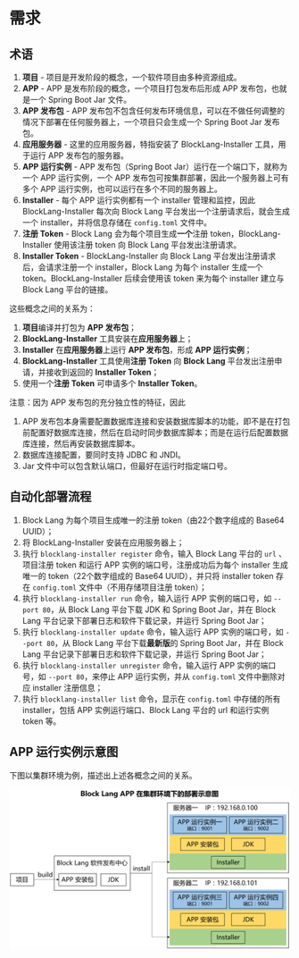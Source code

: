 # 需求

## 术语

1. **项目** - 项目是开发阶段的概念，一个软件项目由多种资源组成。
2. **APP** - APP 是发布阶段的概念，一个项目打包发布后形成 APP 发布包，也就是一个 Spring Boot Jar 文件。
3. **APP 发布包** - APP 发布包不包含任何发布环境信息，可以在不做任何调整的情况下部署在任何服务器上，一个项目只会生成一个 Spring Boot Jar 发布包。
4. **应用服务器** - 这里的应用服务器，特指安装了 BlockLang-Installer 工具，用于运行 APP 发布包的服务器。
5. **APP 运行实例** - APP 发布包（Spring Boot Jar）运行在一个端口下，就称为一个 APP 运行实例，一个 APP 发布包可按集群部署，因此一个服务器上可有多个 APP 运行实例，也可以运行在多个不同的服务器上。
6. **Installer** - 每个 APP 运行实例都有一个 installer 管理和监控，因此 BlockLang-Installer 每次向 Block Lang 平台发出一个注册请求后，就会生成一个 installer，并将信息存储在 `config.toml` 文件中。
7. **注册 Token** - Block Lang 会为每个项目生成**一个**注册 token，BlockLang-Installer 使用该注册 token 向 Block Lang 平台发出注册请求。
8. **Installer Token** - BlockLang-Installer 向 Block Lang 平台发出注册请求后，会请求注册一个 installer，Block Lang 为每个 installer 生成一个 token。BlockLang-Installer 后续会使用该 token 来为每个 installer 建立与 Block Lang 平台的链接。

这些概念之间的关系为：

1. **项目**编译并打包为 **APP 发布包**；
2. **BlockLang-Installer** 工具安装在**应用服务器**上；
3. **Installer** 在**应用服务器**上运行 **APP 发布包**，形成 **APP 运行实例**；
4. **BlockLang-Installer** 工具使用**注册 Token** 向 **Block Lang** 平台发出注册申请，并接收到返回的 **Installer Token**；
5. 使用一个**注册 Token** 可申请多个 **Installer Token**。

注意：因为 APP 发布包的充分独立性的特征，因此

1. APP 发布包本身需要配置数据库连接和安装数据库脚本的功能，即不是在打包前配置好数据库连接，然后在启动时同步数据库脚本；而是在运行后配置数据库连接，然后再安装数据库脚本。
2. 数据库连接配置，要同时支持 JDBC 和 JNDI。
3. Jar 文件中可以包含默认端口，但最好在运行时指定端口号。

## 自动化部署流程

1. Block Lang 为每个项目生成唯一的注册 token（由22个数字组成的 Base64 UUID）；
2. 将 BlockLang-Installer 安装在应用服务器上；
3. 执行 `blocklang-installer register` 命令，输入 Block Lang 平台的 `url` 、项目注册 token 和运行 APP 实例的端口号，注册成功后为每个 installer 生成唯一的 token（22个数字组成的 Base64 UUID），并只将 installer token 存在 `config.toml` 文件中（不用存储项目注册 token）；
4. 执行 `blocklang-installer run` 命令，输入运行 APP 实例的端口号，如 `--port 80`，从 Block Lang 平台下载 JDK 和 Spring Boot Jar，并在 Block Lang 平台记录下部署日志和软件下载记录，并运行 Spring Boot Jar；
5. 执行 `blocklang-installer update` 命令，输入运行 APP 实例的端口号，如 `--port 80`，从 Block Lang 平台下载**最新版**的 Spring Boot Jar，并在 Block Lang 平台记录下部署日志和软件下载记录，并运行 Spring Boot Jar；
6. 执行 `blocklang-installer unregister` 命令，输入运行 APP 实例的端口号，如 `--port 80`，来停止 APP 运行实例，并从 `config.toml` 文件中删除对应 installer 注册信息；
7. 执行 `blocklang-installer list` 命令，显示在 `config.toml` 中存储的所有 installer，包括 APP 实例运行端口、Block Lang 平台的 url 和运行实例 token 等。

## APP 运行实例示意图

下图以集群环境为例，描述出上述各概念之间的关系。

![集群部署示意图](images/block_lang_cluster_deploy.png)